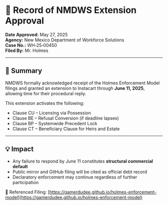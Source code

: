 # 📄 Record of NMDWS Extension Approval

**Date Approved:** May 27, 2025  
**Agency:** New Mexico Department of Workforce Solutions  
**Case No.:** WH‑25‑00450  
**Filed By:** Mr. Holmes

---

## 📌 Summary

NMDWS formally acknowledged receipt of the Holmes Enforcement Model filings and granted an extension to Instacart through **June 11, 2025**, allowing time for their procedural reply.

This extension activates the following:

- Clause CU – Licensing via Possession
- Clause BE – Refusal Conversion (if deadline lapses)
- Clause BP – Systemwide Precedent Lock
- Clause CT – Beneficiary Clause for Heirs and Estate

---

## 💡 Impact

- Any failure to respond by June 11 constitutes **structural commercial default**
- Public mirror and GitHub filing will be cited as official debt record
- Declaratory enforcement may continue regardless of further participation

📁 Referenced Filing: [https://gamerdudee.github.io/holmes-enforcement-model](https://gamerdudee.github.io/holmes-enforcement-model)
